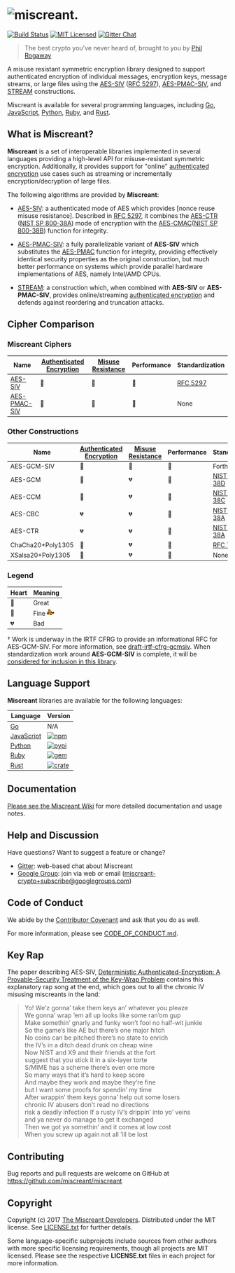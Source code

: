 # <img alt="miscreant." src="https://miscreant.io/images/miscreant.svg">

[![Build Status][build-image]][build-link]
[![MIT Licensed][license-image]][license-link]
[![Gitter Chat][gitter-image]][gitter-link]

[build-image]: https://secure.travis-ci.org/miscreant/miscreant.svg?branch=master
[build-link]: http://travis-ci.org/miscreant/miscreant
[license-image]: https://img.shields.io/badge/license-MIT-blue.svg
[license-link]: https://github.com/miscreant/miscreant/blob/master/LICENSE.txt
[gitter-image]: https://badges.gitter.im/badge.svg
[gitter-link]: https://gitter.im/miscreant/Lobby

> The best crypto you've never heard of, brought to you by [Phil Rogaway]

A misuse resistant symmetric encryption library designed to support
authenticated encryption of individual messages, encryption keys,
message streams, or large files using the [AES-SIV] ([RFC 5297]),
[AES-PMAC-SIV], and [STREAM] constructions.

Miscreant is available for several programming languages, including
[Go], [JavaScript], [Python], [Ruby], and [Rust].

[Phil Rogaway]: https://en.wikipedia.org/wiki/Phillip_Rogaway
[RFC 5297]: https://tools.ietf.org/html/rfc5297
[CHAIN/STREAM]: http://web.cs.ucdavis.edu/~rogaway/papers/oae.pdf
[Go]: https://github.com/miscreant/miscreant/tree/master/go
[JavaScript]: https://github.com/miscreant/miscreant/tree/master/js
[Python]: https://github.com/miscreant/miscreant/tree/master/python
[Ruby]: https://github.com/miscreant/miscreant/tree/master/ruby
[Rust]: https://github.com/miscreant/miscreant/tree/master/rust

## What is Miscreant?

**Miscreant** is a set of interoperable libraries implemented in several
languages providing a high-level API for misuse-resistant symmetric encryption.
Additionally, it provides support for "online" [authenticated encryption] use
cases such as streaming or incrementally encryption/decryption of large files.

The following algorithms are provided by **Miscreant**:

* [AES-SIV]: a authenticated mode of AES which provides
  [nonce reuse misuse resistance]. Described in [RFC 5297], it combines the
  [AES-CTR] ([NIST SP 800-38A]) mode of encryption with the
  [AES-CMAC]([NIST SP 800-38B]) function for integrity.

* [AES-PMAC-SIV]: a fully parallelizable variant of **AES-SIV** which
  substitutes the [AES-PMAC] function for integrity, providing effectively
  identical security properties as the original construction, but much better
  performance on systems which provide parallel hardware implementations of
  AES, namely Intel/AMD CPUs.

* [STREAM]: a construction which, when combined with **AES-SIV** or
  **AES-PMAC-SIV**, provides online/streaming [authenticated encryption]
  and defends against reordering and truncation attacks.

[authenticated encryption]: https://en.wikipedia.org/wiki/Authenticated_encryption
[AES-SIV]: https://github.com/miscreant/miscreant/wiki/Encryption-Algorithms#aes-siv
[AES-PMAC-SIV]: https://github.com/miscreant/miscreant/wiki/Encryption-Algorithms#aes-pmac-siv
[STREAM]: https://github.com/miscreant/miscreant/wiki/Encryption-Algorithms#stream
[AES-CTR]: https://en.wikipedia.org/wiki/Block_cipher_mode_of_operation#Counter_.28CTR.29
[AES-CMAC]: https://en.wikipedia.org/wiki/One-key_MAC
[AES-PMAC]: http://web.cs.ucdavis.edu/~rogaway/ocb/pmac-bak.htm

## Cipher Comparison

### Miscreant Ciphers

| Name              | [Authenticated Encryption] | [Misuse Resistance] | Performance        | Standardization   |
|-------------------|----------------------------|---------------------|--------------------|-------------------|
| [AES-SIV]         | :green_heart:              | :green_heart:       | :yellow_heart:     | [RFC 5297]        |
| [AES-PMAC-SIV]    | :green_heart:              | :green_heart:       | :green_heart:      | None              |

### Other Constructions

| Name              | [Authenticated Encryption] | [Misuse Resistance] | Performance        | Standardization   |
|-------------------|----------------------------|---------------------|--------------------|-------------------|
| AES-GCM-SIV       | :green_heart:              | :green_heart:       | :green_heart:      | Forthcoming†      |
| AES-GCM           | :green_heart:              | :broken_heart:      | :green_heart:      | [NIST SP 800-38D] |
| AES-CCM           | :green_heart:              | :broken_heart:      | :yellow_heart:     | [NIST SP 800-38C] |
| AES-CBC           | :broken_heart:             | :broken_heart:      | :green_heart:      | [NIST SP 800-38A] |
| AES-CTR           | :broken_heart:             | :broken_heart:      | :green_heart:      | [NIST SP 800-38A] |
| ChaCha20+Poly1305 | :green_heart:              | :broken_heart:      | :green_heart:      | [RFC 7539]        |
| XSalsa20+Poly1305 | :green_heart:              | :broken_heart:      | :green_heart:      | None              |

### Legend

| Heart             | Meaning   |
|-------------------|-----------|
| :green_heart:     | Great     |
| :yellow_heart:    | Fine <img src="https://raw.githubusercontent.com/miscreant/miscreant.github.io/master/images/thisisfine.png" width="16" height="16"> |
| :broken_heart:    | Bad       |

† Work is underway in the IRTF CFRG to provide an informational RFC for AES-GCM-SIV.
  For more information, see [draft-irtf-cfrg-gcmsiv].
  When standardization work around **AES-GCM-SIV** is complete, it will be
  [considered for inclusion in this library](https://github.com/miscreant/miscreant/issues/60).

[Misuse Resistance]: https://www.lvh.io/posts/nonce-misuse-resistance-101.html
[NIST SP 800-38A]: https://dx.doi.org/10.6028/NIST.SP.800-38A
[NIST SP 800-38B]: https://dx.doi.org/10.6028/NIST.SP.800-38B
[NIST SP 800-38C]: https://dx.doi.org/10.6028/NIST.SP.800-38C
[NIST SP 800-38D]: https://dx.doi.org/10.6028/NIST.SP.800-38D
[RFC 7539]: https://tools.ietf.org/html/rfc7539
[draft-irtf-cfrg-gcmsiv]: https://datatracker.ietf.org/doc/draft-irtf-cfrg-gcmsiv/
[GHASH]: https://en.wikipedia.org/wiki/Galois/Counter_Mode#Mathematical_basis

## Language Support

**Miscreant** libraries are available for the following languages:

| Language               | Version                              |
|------------------------|--------------------------------------|
| [Go][go-link]          | N/A                                  |
| [JavaScript][npm-link] | [![npm][npm-shield]][npm-link]       |
| [Python][pypi-link]    | [![pypi][pypi-shield]][pypi-link]    |
| [Ruby][gem-link]       | [![gem][gem-shield]][gem-link]       |
| [Rust][crate-link]     | [![crate][crate-shield]][crate-link] |

[go-link]: https://github.com/miscreant/miscreant/tree/master/go
[npm-shield]: https://img.shields.io/npm/v/miscreant.svg
[npm-link]: https://www.npmjs.com/package/miscreant
[pypi-shield]: https://img.shields.io/pypi/v/miscreant.svg
[pypi-link]: https://pypi.python.org/pypi/miscreant/
[gem-shield]: https://badge.fury.io/rb/miscreant.svg
[gem-link]: https://rubygems.org/gems/miscreant
[crate-shield]: https://img.shields.io/crates/v/miscreant.svg
[crate-link]: https://crates.io/crates/miscreant

## Documentation

[Please see the Miscreant Wiki](https://github.com/miscreant/miscreant/wiki)
for more detailed documentation and usage notes.

## Help and Discussion

Have questions? Want to suggest a feature or change?

* [Gitter]: web-based chat about Miscreant
* [Google Group]: join via web or email ([miscreant-crypto+subscribe@googlegroups.com])

[Gitter]: https://gitter.im/miscreant/Lobby
[Google Group]: https://groups.google.com/forum/#!forum/miscreant-crypto
[miscreant-crypto+subscribe@googlegroups.com]: mailto:miscreant-crypto+subscribe@googlegroups.com?subject=subscribe

## Code of Conduct

We abide by the [Contributor Covenant][cc] and ask that you do as well.

For more information, please see [CODE_OF_CONDUCT.md].

[cc]: https://contributor-covenant.org
[CODE_OF_CONDUCT.md]: https://github.com/miscreant/miscreant/blob/master/CODE_OF_CONDUCT.md

## Key Rap

The paper describing AES-SIV,
[Deterministic Authenticated-Encryption: A Provable-Security Treatment of the Key-Wrap Problem]
contains this explanatory rap song at the end, which goes out to all the
chronic IV misusing miscreants in the land:

> Yo! We’z gonna’ take them keys an’ whatever you pleaze<br>
> We gonna’ wrap ’em all up looks like some ran’om gup<br>
> Make somethin’ gnarly and funky won’t fool no half-wit junkie<br>
> So the game’s like AE but there’s one major hitch<br>
> No coins can be pitched there’s no state to enrich<br>
> the IV’s in a ditch dead drunk on cheap wine<br>
> Now NIST and X9 and their friends at the fort<br>
> suggest that you stick it in a six-layer torte<br>
> S/MIME has a scheme there’s even one more<br>
> So many ways that it’s hard to keep score<br>
> And maybe they work and maybe they’re fine<br>
> but I want some proofs for spendin’ my time<br>
> After wrappin’ them keys gonna’ help out some losers<br>
> chronic IV abusers don’t read no directions<br>
> risk a deadly infection If a rusty IV’s drippin’ into yo’ veins<br>
> and ya never do manage to get it exchanged<br>
> Then we got ya somethin’ and it comes at low cost<br>
> When you screw up again not all ’ill be lost

[Deterministic Authenticated-Encryption: A Provable-Security Treatment of the Key-Wrap Problem]: http://web.cs.ucdavis.edu/~rogaway/papers/keywrap.pdf

## Contributing

Bug reports and pull requests are welcome on GitHub at https://github.com/miscreant/miscreant

## Copyright

Copyright (c) 2017 [The Miscreant Developers][AUTHORS].
Distributed under the MIT license. See [LICENSE.txt] for further details.

Some language-specific subprojects include sources from other authors with more
specific licensing requirements, though all projects are MIT licensed.
Please see the respective **LICENSE.txt** files in each project for more
information.

[AUTHORS]: https://github.com/miscreant/miscreant/blob/master/AUTHORS.md
[LICENSE.txt]: https://github.com/miscreant/miscreant/blob/master/LICENSE.txt
